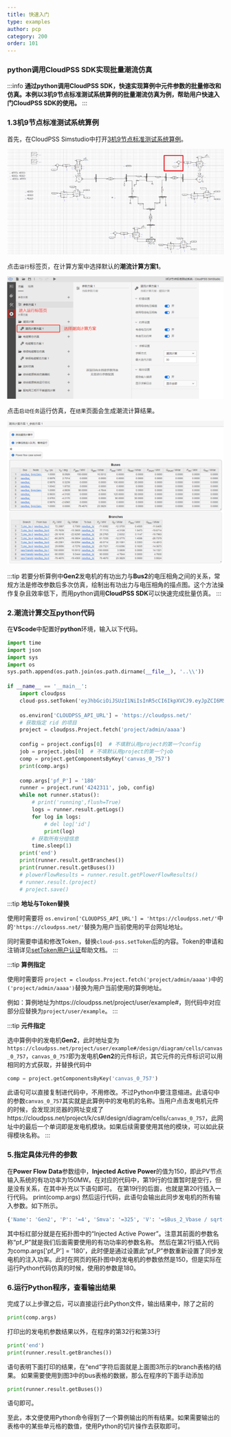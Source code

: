 ```yaml
---
title: 快速入门
type: examples
author: pcp
category: 200
order: 101
---
```


### python调用CloudPSS SDK实现批量潮流仿真

:::info
**通过python调用CloudPSS SDK，快速实现算例中元件参数的批量修改和仿真。本例以3机9节点标准测试系统算例的批量潮流仿真为例，帮助用户快速入门CloudPSS SDK的使用。**
:::

### 1.3机9节点标准测试系统算例

首先，在CloudPSS Simstudio中打开[3机9节点标准测试系统算例](https://internal.cloudpss.net/project/k/cs#/design/diagram/canvas/canvas_0)。

![3机9节点标准测试系统算例](./1.png "3机9节点标准测试系统算例")

点击`运行`标签页，在计算方案中选择默认的**潮流计算方案1**。

![选择潮流计算方案](./2-1.png "选择潮流计算方案")

点击`启动任务`运行仿真，在`结果`页面会生成潮流计算结果。

![潮流计算结果](./3-2.png "潮流计算结果")

:::tip
若要分析算例中**Gen2**发电机的有功出力与**Bus2**的电压相角之间的关系，常规方法是修改参数后多次仿真，绘制出有功出力与电压相角的描点图。这个方法操作复杂且效率低下，而用python调用**CloudPSS SDK**可以快速完成批量仿真。
:::

### 2.潮流计算交互python代码

在**VScode**中配置好**python**环境，输入以下代码。
```python
import time
import json
import sys
import os
sys.path.append(os.path.join(os.path.dirname(__file__), '..\\'))

if __name__ == '__main__':
    import cloudpss
    cloud-pss.setToken('eyJhbGciOiJSUzI1NiIsInR5cCI6IkpXVCJ9.eyJpZCI6MSwidXNlcm5hbWUiOiJhZG1pbiIsInNjb3BlcyI6WyJ1bmtub3duIl0sInR5cGUiOiJTREsiLCJleHAiOjE2NTg1NjgzNDYsImlhdCI6MTYyNjk0MTQ1MX0.hDRBisqpd2bXzg5HZVoTVnxw2GmOAihY5HHALNpFs_gcLCL45Xt8rYKrCUq3CZKq-iM-mYfQvPgWIn2B_QCmUezHtUuRQw_nmBBLb5NMpIAiFJJiBFDGjBvzwBAINCbBFnr8zDxUvwHZMoAb3ed9VNJDqI_CTzB8Q3udTb10-TXs')

    os.environ['CLOUDPSS_API_URL'] = 'https://cloudpss.net/'
    # 获取指定 rid 的项目
    project = cloudpss.Project.fetch('project/admin/aaaa')

    config = project.configs[0]  # 不填默认用project的第一个config
    job = project.jobs[0]  # 不填默认用project的第一个job
    comp = project.getComponentsByKey('canvas_0_757')
    print(comp.args)
    
    comp.args['pf_P'] = '180'
    runner = project.run('4242311', job, config)
    while not runner.status():
        # print('running',flush=True)
        logs = runner.result.getLogs()
        for log in logs:
            # del log['id']
            print(log)
        # 获取所有分组信息
        time.sleep(1)
    print('end')
    print(runner.result.getBranches())
    print(runner.result.getBuses())
    # plowerFlowResults = runner.result.getPlowerFlowResults()
    # runner.result.(project)
    # project.save()
```

:::tip
**地址与Token替换**  

使用时需要将 `os.environ['CLOUDPSS_API_URL'] = 'https://cloudpss.net/'`中的`'https://cloudpss.net/'`替换为用户当前使用的平台网址地址。

同时需要申请和修改Token，替换`cloud-pss.setToken`后的内容。Token的申请和注销详见[setToken用户认证](../../interface/setToken.md)帮助文档。
:::

:::tip
**算例指定**  

使用时需要将 `project = cloudpss.Project.fetch('project/admin/aaaa')`中的`('project/admin/aaaa')`替换为用户当前使用的算例地址。

例如：算例地址为https://cloudpss.net/project/user/example#，则代码中对应部分应替换为`project/user/example`。
:::

:::tip
**元件指定**

选中算例中的发电机**Gen2**，此时地址变为`https://cloudpss.net/project/user/example#/design/diagram/cells/canvas_0_757`，`canvas_0_757`即为发电机**Gen2**的元件标识，其它元件的元件标识可以用相同的方式获取，并替换代码中

```python
comp = project.getComponentsByKey('canvas_0_757')
```
此语句可以直接复制进代码中，不用修改。不过Python中要注意缩进。此语句中的参数`canvas_0_757`其实就是此算例中的发电机的名称。当用户点击发电机元件的时候，会发现浏览器的网址变成了https://cloudpss.net/project/k/cs#/design/diagram/cells/`canvas_0_757`，此网址中的最后一个单词即是发电机模块。如果后续需要使用其他的模块，可以如此获得模块名称。
:::

### 5.指定具体元件的参数


在**Power Flow Data**参数组中，**Injected Active Power**的值为150，即此PV节点输入系统的有功功率为150MW。在对应的代码中，第19行的位置暂时是空行，但是没有关系，在其中补充以下语句即可。
在第19行的后面，也就是第20行插入一行代码。
print(comp.args)
然后运行代码，此语句会输出此同步发电机的所有输入参数。如下所示。
```python
{'Name': 'Gen2', 'P': '=4', 'Smva': '=325', 'V': '=$Bus_2_Vbase / sqrt(3)', 'freq': '=50', 'R0': '=10000', 'ParamType': '0', 'ModelType': '0', 'Rs': '=0.000301', 'Xls': '=0', 'Xq': '=0.283875', 'Xd': '=0.283875', 'Rfd': '=0.000117219', 'Xlfd': '=0.047921256', 'Rkd': '=0.009822918', 'Xlkd': '=0.097868236', 'Rkqg': '=50000', 'Xlkqg': '=50000', 'RkqQ': '=0.005334267', 'XlkqQ': '=0.059027851', 'Rs_2': '=0.000301', 'Xls_2': '=0', 'Xd_2': '=0.283875', 'Xdp_2': '=0.041', 'Xdpp_2': '=0.028895', 'Xq_2': '=0.283875', 'Xqp_2': '=0.056603', 'Xqpp_2': '=0.028895', 'Td0p_2': '=9.01', 'Td0pp_2': '=0.045', 'Tq0p_2': '=0.956', 'Tq0pp_2': '=0.069', 'Control': '1', 'Tj': '=5', 'Dm': '=0', 'StartupType': '4', 'RampingTime': '=0.06', 'V_mag': 1, 'V_ph': 8.092582389805873, 'AP': 150, 'RP': 10.551261791343547, 's2m': '@S2M', 'l2n': '@L2N', 'BusType': '1', 'pf_P': '=150', 'pf_Q': '=100', 'pf_V': '=1', 'pf_Theta': '=0', 'pf_Vmin': '=0.001', 'pf_Vmax': '=10', `'pf_Qmin'`: '=-200', 'pf_Qmax': '=200', 's2m_o': '#initEx2', 'l2n_o': '#initGv2', 'Ef0_o': '#Ef02', 'Tm0_o': '#Tm02', 'wr_o': '#wr2', 'theta_o': '', 'loadangle_o': '', 'loadangle_so': '', 'VT_o': '#VT2', 'IT_o': '#IT2', 'PT_o': '#P2', 'QT_o': '#Q2', 'IT_inst': ''}
```
其中标红部分就是在拓扑图中的“Injected Active Power”。注意其前面的参数名称“pf_P”就是我们后面需要使用的有功功率的参数名称。
然后在第21行插入代码为comp.args['pf_P'] = '180'，此时便是通过设置此“pf_P”参数重新设置了同步发电机的注入功率。此时在网页的拓扑图中的发电机的参数依然是150，但是实际在运行Python代码仿真的时候，使用的参数是180。

### 6.运行Python程序，查看输出结果
完成了以上步骤之后，可以直接运行此Python文件，输出结果中，除了之前的
```python
print(comp.args)
```
打印出的发电机参数结果以外，在程序的第32行和第33行
```python
print('end')
print(runner.result.getBranches())
```
语句表明下面打印的结果，在“end”字符后面就是上面图3所示的branch表格的结果。
如果需要使用到图3中的bus表格的数据，那么在程序的下面手动添加
```python
print(runner.result.getBuses())
```
语句即可。

至此，本文便使用Python命令得到了一个算例输出的所有结果。如果需要输出的表格中的某些单元格的数值，使用Python的切片操作去获取即可。
